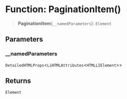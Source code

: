 # Function: PaginationItem()

> **PaginationItem**(`__namedParameters`): `Element`

## Parameters

### \_\_namedParameters

`DetailedHTMLProps`\<`LiHTMLAttributes`\<`HTMLLIElement`\>\>

## Returns

`Element`
